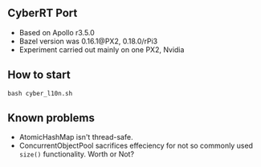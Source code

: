 ## CyberRT Port
- Based on Apollo r3.5.0
- Bazel version was 0.16.1@PX2, 0.18.0/rPi3
- Experiment carried out mainly on one PX2, Nvidia

## How to start
```
bash cyber_l10n.sh
```

## Known problems
- AtomicHashMap isn't thread-safe.
- ConcurrentObjectPool sacrifices effeciency for not so commonly used `size()` functionality. Worth or Not?

